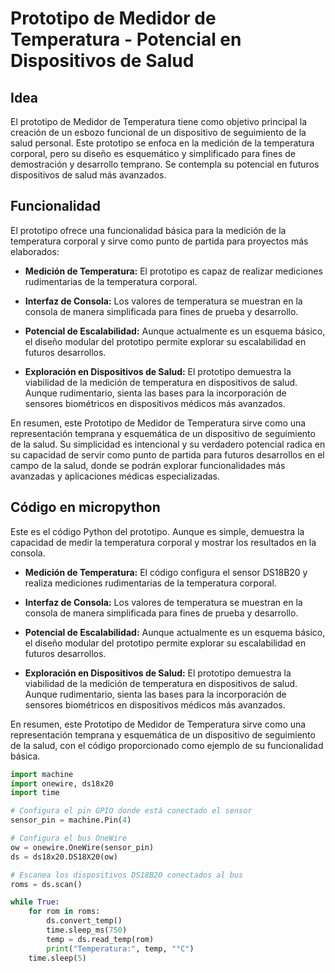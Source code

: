 # Prototipo de Medidor de Temperatura - Potencial en Dispositivos de Salud

## Idea
El prototipo de Medidor de Temperatura tiene como objetivo principal la creación de un esbozo funcional de un dispositivo de seguimiento de la salud personal. Este prototipo se enfoca en la medición de la temperatura corporal, pero su diseño es esquemático y simplificado para fines de demostración y desarrollo temprano. Se contempla su potencial en futuros dispositivos de salud más avanzados.

## Funcionalidad
El prototipo ofrece una funcionalidad básica para la medición de la temperatura corporal y sirve como punto de partida para proyectos más elaborados:

- **Medición de Temperatura:** El prototipo es capaz de realizar mediciones rudimentarias de la temperatura corporal.

- **Interfaz de Consola:** Los valores de temperatura se muestran en la consola de manera simplificada para fines de prueba y desarrollo.

- **Potencial de Escalabilidad:** Aunque actualmente es un esquema básico, el diseño modular del prototipo permite explorar su escalabilidad en futuros desarrollos.

- **Exploración en Dispositivos de Salud:** El prototipo demuestra la viabilidad de la medición de temperatura en dispositivos de salud. Aunque rudimentario, sienta las bases para la incorporación de sensores biométricos en dispositivos médicos más avanzados.

En resumen, este Prototipo de Medidor de Temperatura sirve como una representación temprana y esquemática de un dispositivo de seguimiento de la salud. Su simplicidad es intencional y su verdadero potencial radica en su capacidad de servir como punto de partida para futuros desarrollos en el campo de la salud, donde se podrán explorar funcionalidades más avanzadas y aplicaciones médicas especializadas.

## Código en micropython

Este es el código Python del prototipo. Aunque es simple, demuestra la capacidad de medir la temperatura corporal y mostrar los resultados en la consola.

- **Medición de Temperatura:** El código configura el sensor DS18B20 y realiza mediciones rudimentarias de la temperatura corporal.

- **Interfaz de Consola:** Los valores de temperatura se muestran en la consola de manera simplificada para fines de prueba y desarrollo.

- **Potencial de Escalabilidad:** Aunque actualmente es un esquema básico, el diseño modular del prototipo permite explorar su escalabilidad en futuros desarrollos.

- **Exploración en Dispositivos de Salud:** El prototipo demuestra la viabilidad de la medición de temperatura en dispositivos de salud. Aunque rudimentario, sienta las bases para la incorporación de sensores biométricos en dispositivos médicos más avanzados.

En resumen, este Prototipo de Medidor de Temperatura sirve como una representación temprana y esquemática de un dispositivo de seguimiento de la salud, con el código proporcionado como ejemplo de su funcionalidad básica.

```python
import machine
import onewire, ds18x20
import time

# Configura el pin GPIO donde está conectado el sensor
sensor_pin = machine.Pin(4)

# Configura el bus OneWire
ow = onewire.OneWire(sensor_pin)
ds = ds18x20.DS18X20(ow)

# Escanea los dispositivos DS18B20 conectados al bus
roms = ds.scan()

while True:
    for rom in roms:
        ds.convert_temp()
        time.sleep_ms(750)
        temp = ds.read_temp(rom)
        print("Temperatura:", temp, "°C")
    time.sleep(5)
